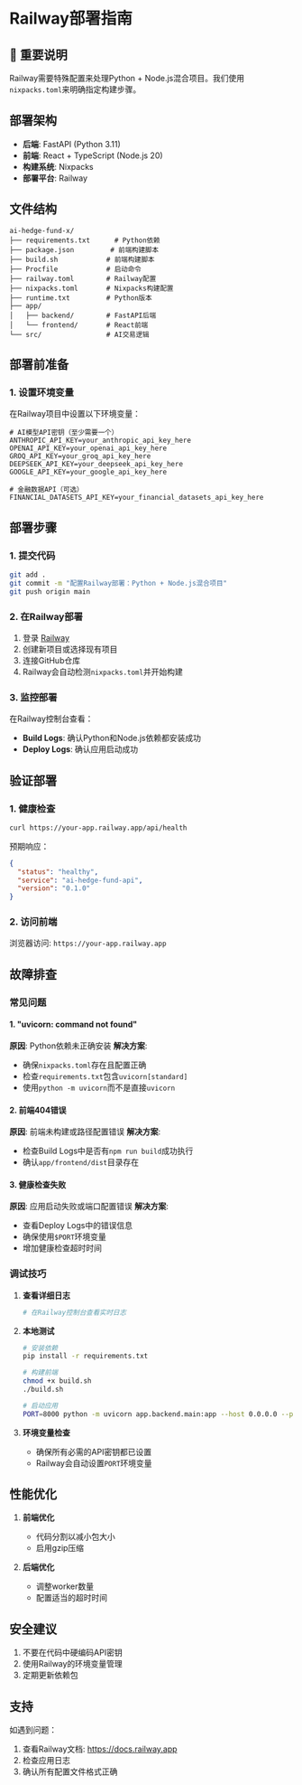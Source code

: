 # Railway部署指南

## 🚨 重要说明

Railway需要特殊配置来处理Python + Node.js混合项目。我们使用`nixpacks.toml`来明确指定构建步骤。

## 部署架构

- **后端**: FastAPI (Python 3.11)
- **前端**: React + TypeScript (Node.js 20)
- **构建系统**: Nixpacks
- **部署平台**: Railway

## 文件结构

```
ai-hedge-fund-x/
├── requirements.txt      # Python依赖
├── package.json         # 前端构建脚本
├── build.sh            # 前端构建脚本
├── Procfile            # 启动命令
├── railway.toml        # Railway配置
├── nixpacks.toml       # Nixpacks构建配置
├── runtime.txt         # Python版本
├── app/
│   ├── backend/        # FastAPI后端
│   └── frontend/       # React前端
└── src/                # AI交易逻辑
```

## 部署前准备

### 1. 设置环境变量

在Railway项目中设置以下环境变量：

```env
# AI模型API密钥（至少需要一个）
ANTHROPIC_API_KEY=your_anthropic_api_key_here
OPENAI_API_KEY=your_openai_api_key_here
GROQ_API_KEY=your_groq_api_key_here
DEEPSEEK_API_KEY=your_deepseek_api_key_here
GOOGLE_API_KEY=your_google_api_key_here

# 金融数据API（可选）
FINANCIAL_DATASETS_API_KEY=your_financial_datasets_api_key_here
```

## 部署步骤

### 1. 提交代码

```bash
git add .
git commit -m "配置Railway部署：Python + Node.js混合项目"
git push origin main
```

### 2. 在Railway部署

1. 登录 [Railway](https://railway.app)
2. 创建新项目或选择现有项目
3. 连接GitHub仓库
4. Railway会自动检测`nixpacks.toml`并开始构建

### 3. 监控部署

在Railway控制台查看：
- **Build Logs**: 确认Python和Node.js依赖都安装成功
- **Deploy Logs**: 确认应用启动成功

## 验证部署

### 1. 健康检查

```bash
curl https://your-app.railway.app/api/health
```

预期响应：
```json
{
  "status": "healthy",
  "service": "ai-hedge-fund-api",
  "version": "0.1.0"
}
```

### 2. 访问前端

浏览器访问: `https://your-app.railway.app`

## 故障排查

### 常见问题

#### 1. "uvicorn: command not found"
**原因**: Python依赖未正确安装
**解决方案**: 
- 确保`nixpacks.toml`存在且配置正确
- 检查`requirements.txt`包含`uvicorn[standard]`
- 使用`python -m uvicorn`而不是直接`uvicorn`

#### 2. 前端404错误
**原因**: 前端未构建或路径配置错误
**解决方案**:
- 检查Build Logs中是否有`npm run build`成功执行
- 确认`app/frontend/dist`目录存在

#### 3. 健康检查失败
**原因**: 应用启动失败或端口配置错误
**解决方案**:
- 查看Deploy Logs中的错误信息
- 确保使用`$PORT`环境变量
- 增加健康检查超时时间

### 调试技巧

1. **查看详细日志**
   ```bash
   # 在Railway控制台查看实时日志
   ```

2. **本地测试**
   ```bash
   # 安装依赖
   pip install -r requirements.txt
   
   # 构建前端
   chmod +x build.sh
   ./build.sh
   
   # 启动应用
   PORT=8000 python -m uvicorn app.backend.main:app --host 0.0.0.0 --port 8000
   ```

3. **环境变量检查**
   - 确保所有必需的API密钥都已设置
   - Railway会自动设置`PORT`环境变量

## 性能优化

1. **前端优化**
   - 代码分割以减小包大小
   - 启用gzip压缩

2. **后端优化**
   - 调整worker数量
   - 配置适当的超时时间

## 安全建议

1. 不要在代码中硬编码API密钥
2. 使用Railway的环境变量管理
3. 定期更新依赖包

## 支持

如遇到问题：
1. 查看Railway文档: https://docs.railway.app
2. 检查应用日志
3. 确认所有配置文件格式正确 